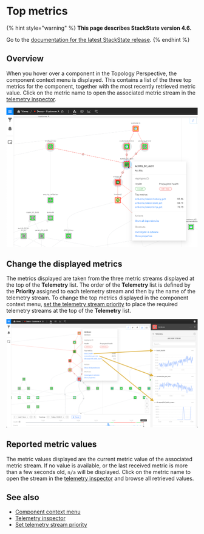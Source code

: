 # Top metrics

{% hint style="warning" %}
**This page describes StackState version 4.6.**

Go to the [documentation for the latest StackState release](https://docs.stackstate.com/use/metrics-and-events/top-metrics).
{% endhint %}

## Overview

When you hover over a component in the Topology Perspective, the component context menu is displayed. This contains a list of the three top metrics for the component, together with the most recently retrieved metric value. Click on the metric name to open the associated metric stream in the [telemetry inspector](/use/metrics-and-events/browse-telemetry.md).

![Top metrics](/.gitbook/assets/v46_component_context_menu.png)

## Change the displayed metrics

The metrics displayed are taken from the three metric streams displayed at the top of the **Telemetry** list. The order of the **Telemetry** list is defined by the **Priority** assigned to each telemetry stream and then by the name of the telemetry stream. To change the top metrics displayed in the component context menu, [set the telemetry stream priority](/use/metrics-and-events/set-telemetry-stream-priority.md) to place the required telemetry streams at the top of the **Telemetry** list.

![Top metrics and telemetry streams](/.gitbook/assets/v46_top_metrics_streams.png)

## Reported metric values

The metric values displayed are the current metric value of the associated metric stream. If no value is available, or the last received metric is more than a few seconds old, `n/a` will be displayed. Click on the metric name to open the stream in the [telemetry inspector](/use/metrics-and-events/browse-telemetry.md) and browse all retrieved values.

## See also

* [Component context menu](/use/stackstate-ui/perspectives/topology-perspective.md#component-context-menu)
* [Telemetry inspector](/use/metrics-and-events/browse-telemetry.md)
* [Set telemetry stream priority](/use/metrics-and-events/set-telemetry-stream-priority.md)
